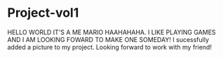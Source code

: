# Project-vol1
HELLO WORLD IT'S A ME MARIO HAAHAHAHA. I LIKE PLAYING GAMES AND I AM LOOKING FOWARD TO MAKE ONE SOMEDAY!
I sucessfully added a picture to my project. Looking forward to work with my friend!
